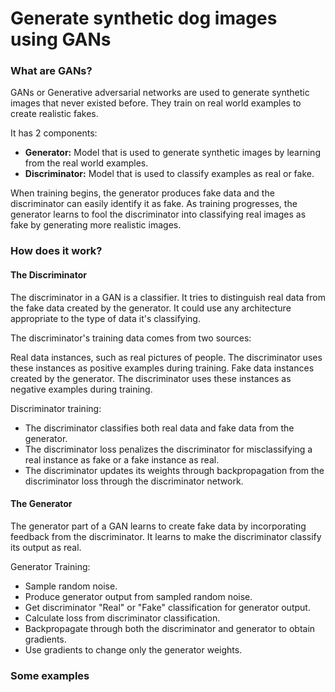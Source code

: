 # Generate synthetic dog images using GANs

### What are GANs?
GANs or Generative adversarial networks are used to generate synthetic images that never existed before. They train on real world examples to create realistic fakes.

It has 2 components:
* <b>Generator:</b> Model that is used to generate synthetic images by learning from the real world examples.
* <b>Discriminator:</b> Model that is used to classify examples as real or fake.

When training begins, the generator produces fake data and the discriminator can easily identify it as fake. As training progresses, the generator learns to fool the discriminator into classifying real images as fake by generating more realistic images.

### How does it work?

#### The Discriminator

The discriminator in a GAN is a classifier. It tries to distinguish real data from the fake data created by the generator. It could use any architecture appropriate to the type of data it's classifying.

The discriminator's training data comes from two sources:

Real data instances, such as real pictures of people. The discriminator uses these instances as positive examples during training.
Fake data instances created by the generator. The discriminator uses these instances as negative examples during training.

Discriminator training:

* The discriminator classifies both real data and fake data from the generator.
* The discriminator loss penalizes the discriminator for misclassifying a real instance as fake or a fake instance as real.
* The discriminator updates its weights through backpropagation from the discriminator loss through the discriminator network.

#### The Generator

The generator part of a GAN learns to create fake data by incorporating feedback from the discriminator. It learns to make the discriminator classify its output as real.

Generator Training:

* Sample random noise.
* Produce generator output from sampled random noise.
* Get discriminator "Real" or "Fake" classification for generator output.
* Calculate loss from discriminator classification.
* Backpropagate through both the discriminator and generator to obtain gradients.
* Use gradients to change only the generator weights.

### Some examples

